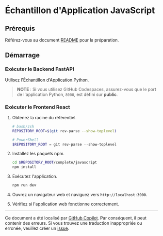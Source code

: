 # Échantillon d'Application JavaScript

## Prérequis

Référez-vous au document [README](../../../README.md) pour la préparation.

## Démarrage

### Exécuter le Backend FastAPI

Utilisez [l'Échantillon d'Application Python](../python/).

> **NOTE** : Si vous utilisez GitHub Codespaces, assurez-vous que le port de l'application Python, `8000`, est défini sur **public**.

### Exécuter le Frontend React

1. Obtenez la racine du référentiel.

    ```bash
    # bash/zsh
    REPOSITORY_ROOT=$(git rev-parse --show-toplevel)
    ```

    ```powershell
    # PowerShell
    $REPOSITORY_ROOT = git rev-parse --show-toplevel
    ```

1. Installez les paquets npm.

    ```bash
    cd $REPOSITORY_ROOT/complete/javascript
    npm install
    ```

1. Exécutez l'application.

    ```bash
    npm run dev
    ```

1. Ouvrez un navigateur web et naviguez vers `http://localhost:3000`.
1. Vérifiez si l'application web fonctionne correctement.
---

Ce document a été localisé par [GitHub Copilot](https://docs.github.com/copilot/about-github-copilot/what-is-github-copilot). Par conséquent, il peut contenir des erreurs. Si vous trouvez une traduction inappropriée ou erronée, veuillez créer un [issue](../../issues).
